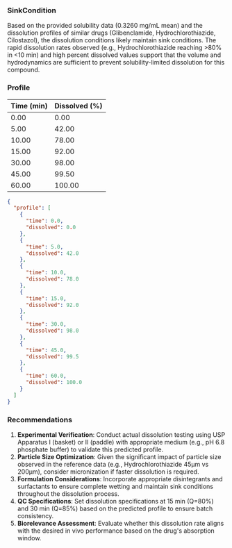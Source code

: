 ### SinkCondition
Based on the provided solubility data (0.3260 mg/mL mean) and the dissolution profiles of similar drugs (Glibenclamide, Hydrochlorothiazide, Cilostazol), the dissolution conditions likely maintain sink conditions. The rapid dissolution rates observed (e.g., Hydrochlorothiazide reaching >80% in <10 min) and high percent dissolved values support that the volume and hydrodynamics are sufficient to prevent solubility-limited dissolution for this compound.

### Profile
| Time (min) | Dissolved (%) |
|------------|----------------|
| 0.00 | 0.00 |
| 5.00 | 42.00 |
| 10.00 | 78.00 |
| 15.00 | 92.00 |
| 30.00 | 98.00 |
| 45.00 | 99.50 |
| 60.00 | 100.00 |

```json
{
  "profile": [
    {
      "time": 0.0,
      "dissolved": 0.0
    },
    {
      "time": 5.0,
      "dissolved": 42.0
    },
    {
      "time": 10.0,
      "dissolved": 78.0
    },
    {
      "time": 15.0,
      "dissolved": 92.0
    },
    {
      "time": 30.0,
      "dissolved": 98.0
    },
    {
      "time": 45.0,
      "dissolved": 99.5
    },
    {
      "time": 60.0,
      "dissolved": 100.0
    }
  ]
}
```

### Recommendations
1. **Experimental Verification**: Conduct actual dissolution testing using USP Apparatus I (basket) or II (paddle) with appropriate medium (e.g., pH 6.8 phosphate buffer) to validate this predicted profile.
2. **Particle Size Optimization**: Given the significant impact of particle size observed in the reference data (e.g., Hydrochlorothiazide 45μm vs 200μm), consider micronization if faster dissolution is required.
3. **Formulation Considerations**: Incorporate appropriate disintegrants and surfactants to ensure complete wetting and maintain sink conditions throughout the dissolution process.
4. **QC Specifications**: Set dissolution specifications at 15 min (Q=80%) and 30 min (Q=85%) based on the predicted profile to ensure batch consistency.
5. **Biorelevance Assessment**: Evaluate whether this dissolution rate aligns with the desired in vivo performance based on the drug's absorption window.